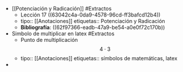 - [[Potenciación y Radicación]] #Extractos
	- Lección 17 ((63042c4a-0da9-4578-96cd-ff3bafcd12b4))
	- tipo:: [[Anotaciones]]
	  etiquetas:: Potenciación y Radicación
	- **Bibliografía**: ((62f97366-eadb-47a9-be54-a0e0f72c170b))
- Simbolo de multiplicar en latex #Extractos
	- Punto de multiplicación $$4 \cdot 3$$
	- tipo:: [[Anotaciones]]
	  etiquetas:: símbolos de matemáticas, latex
-